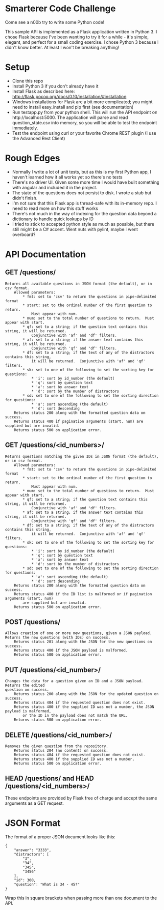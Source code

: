 # Smarterer Code Challenge
Come see a n00b try to write some Python code! 

This sample API is implemented as a Flask application written in Python 3.  I chose Flask because I've been wanting to try it for a while - it's simple, elegant, and perfect for a small coding exercise.  I chose Python 3 because I didn't know better.  At least I won't be breaking anything!

# Setup
* Clone this repo
* Install Python 3 if you don't already have it
* Install Flask as described here: http://flask.pocoo.org/docs/0.10/installation/#installation
* Windows installations for Flask are a bit more complicated; you might need to install easy_install and pip first (see documentation)
* Run testapp.py from your python shell.  This will run the API endpoint on http://localhost:5000.  The application will parse and read question_state.csv into memory, so you will be able to test the endpoint immediately.
* Test the endpoint using curl or your favorite Chrome REST plugin (I use the Advanced Rest Client)

# Rough Edges
* Normally I write a lot of unit tests, but as this is my first Python app, I haven't learned how it all works yet so there's no tests
* There's no driver UI.  Given some more time I would have built something with angular and included it in the project.
* The state of the questions does not persist to disk.  I wrote a stub but didn't finish.
* I'm not sure that this Flask app is thread-safe with its in-memory repo. I need to read more on how this stuff works
* There's not much in the way of indexing for the question data beyond a dictionary to handle quick lookups by ID
* I tried to stick to accepted python style as much as possible, but there still might be a C# accent.  Went nuts with pylint, maybe I went overboard?

# API Documentation

## GET /questions/
    Returns all available questions in JSON format (the default), or in csv format.
        Allowed parameters:
            * fmt: set to 'csv' to return the questions in pipe-delimited format
            * start: set to the ordinal number of the first question to return.
                Must appear with num.
            * num: set to the total number of questions to return.  Must appear with start.
            * qf: set to a string; if the question text contains this string, it will be returned.
                Conjunctive with 'af' and 'df' filters.
            * af: set to a string; if the answer text contains this string, it will be returned.
                Conjunctive with 'qf' and 'df' filters.
            * df: set to a string; if the text of any of the distractors contains this string,
                it will be returned.  Conjunctive with 'af' and 'qf' filters.
            * sk: set to one of the following to set the sorting key for questions:
                * 'i': sort by id_number (the default)
                * 'q': sort by question text
                * 'a': sort by answer text
                * 'd': sort by the number of distractors
            * sd: set to one of the following to set the sorting direction for questions:
                * 'a': sort ascending (the default)
                * 'd': sort descending
        Returns status 200 along with the formatted question data on success.
        Returns status 400 if pagination arguments (start, num) are supplied but are invalid.
        Returns status 500 on application error.

## GET /questions/&lt;id_numbers&gt;/
    Returns questions matching the given IDs in JSON format (the default), or in csv format.
        Allowed parameters:
            * fmt: set to 'csv' to return the questions in pipe-delimited format
            * start: set to the ordinal number of the first question to return.
                Must appear with num.
            * num: set to the total number of questions to return.  Must appear with start.
            * qf: set to a string; if the question text contains this string, it will be returned.
                Conjunctive with 'af' and 'df' filters.
            * af: set to a string; if the answer text contains this string, it will be returned.
                Conjunctive with 'qf' and 'df' filters.
            * df: set to a string; if the text of any of the distractors contains this string,
                it will be returned.  Conjunctive with 'af' and 'qf' filters.
            * sk: set to one of the following to set the sorting key for questions:
                * 'i': sort by id_number (the default)
                * 'q': sort by question text
                * 'a': sort by answer text
                * 'd': sort by the number of distractors
            * sd: set to one of the following to set the sorting direction for questions:
                * 'a': sort ascending (the default)
                * 'd': sort descending
        Returns status 200 along with the formatted question data on success.
        Returns status 400 if the ID list is malformed or if pagination arguments (start, num)
            are supplied but are invalid.
        Returns status 500 on application error.

## POST /questions/
    Allows creation of one or more new questions, given a JSON payload.
    Returns the new questions (with IDs) on success.
        Returns status 201 along with the JSON for the new questions on success.
        Returns status 400 if the JSON payload is malformed.
        Returns status 500 on application error.
        
## PUT /questions/&lt;id_number&gt;/
    Changes the data for a question given an ID and a JSON payload.  Returns the edited
    question on success.
        Returns status 200 along with the JSON for the updated question on success.
        Returns status 404 if the requested question does not exist.
        Returns status 400 if the supplied ID was not a number, the JSON payload is malformed,
            or the ID in the payload does not match the URL.
        Returns status 500 on application error.
        
## DELETE /questions/&lt;id_number&gt;/
    Removes the given question from the repository.
        Returns status 204 (no content) on success.
        Returns status 404 if the requested question does not exist.
        Returns status 400 if the supplied ID was not a number.
        Returns status 500 on application error.
        
## HEAD /questions/ and HEAD /questions/&lt;id_numbers&gt;/
These endpoints are provided by Flask free of charge and accept the same arguments as a GET request.

# JSON Format
The format of a proper JSON document looks like this:
    
    {
        "answer": "3333",
        "distractors": [
            "3",
            "34",
            "345",
            "3456"
        ],
        "id": 300,
        "question": "What is 34 - 45?"
    }
Wrap this in square brackets when passing more than one document to the API.
